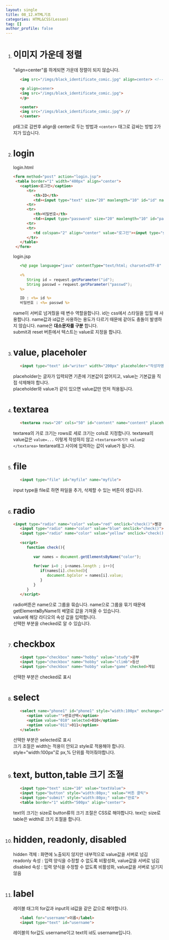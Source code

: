 ```yaml
---
layout: single
title: 08_12.HTML기초
categories: HTML&CSS(Lesson)
tag: []
author_profile: false
---
```


1. # 이미지 가운데 정렬
   "align=center"를 하게되면 가운데 정렬이 되지 않습니다.   
   ```html
      <img src="/imgs/black_identificate_comic.jpg" align=center> <!-- 가운데 정렬 안됨 -->

      <p align=cener>
      <img src="/imgs/black_identificate_comic.jpg"> 
      </p>

      <center>
      <img src="/imgs/black_identificate_comic.jpg"> //
      </center>
   ```   
   p태그로 감싼후 align을 center로 두는 방법과 `<center>` 태그로 감싸는 방법 2가지가 있습니다.   

1. # login
   login.html   
   ```html
   <form method="post" action="login.jsp">	
	<table border="1" width="400px" align="center">
      <caption>로그인</caption>
         <tr>
            <th>ID</th>
            <td><input type="text" size="20" maxlength="10" id="id" name="id" autofocus></td>
         <tr>
         <tr>
            <th>비밀번호</th>
            <td><input type="password" size="20" maxlength="10" id="passwd" name="passwd" autofocus></td>
         <tr>
         <tr>
            <td colspan="2" align="center" value="로그인"><input type="submit" value="취소">&nbsp;&nbsp;<input type="reset"></td>
         </tr>
      </table>	
	</form>
   ```   

   login.jsp   
   ```jsp
      <%@ page language="java" contentType="text/html; charset=UTF-8" pageEncoding="UTF-8"%>
    
      <%
         String id = request.getParameter("id");
         String passwd = request.getParameter("passwd");
      %>

      ID : <%= id %>
      비밀번호 : <%= passwd %>
   ```
   name이 서버로 넘겨줬을 때 변수 역할을합니다. id는 css에서 스타일을 입힐 때 사용합니다. name값과 id값은 사용하는 용도가 다르기 때문에 같아도 충돌이 발생하지 않습니다. name은 __대소문자를 구분__ 합니다.    
   submit과 reset 버튼에서 텍스트는 value로 지정을 합니다.   

1. # value, placeholer
   ```html
      <input type="text" id="writer" width="200px" placeholder="작성자명 입력" value="홍길동">
   ```   
   placeholder는 글자가 입력되면 기존에 기본값이 없어지고, value는 기본값을 직접 삭제해야 합니다.   
   placeholder와 value가 같이 있으면 value값만 먼저 적용됩니다.   

1. # textarea
   ```html
      <textarea rows="20" cols="50" id="content" name="content" placeholder="200자 이내로 입력">초기값</textarea>
   ```   
   textarea의 가로 크기는 rows로 세로 크기는 cols로 지정합니다. textarea의 value값은 `value=...` 이렇게 작성하지 않고 `<textarea>여기가 value값</textarea>` textarea태그 사이에 입력하는 값이 value가 됩니다.   

1. # file   
   ```html
      <input type="file" id="myfile" name="myfile">
   ```   
   input type을 file로 하면 파일을 추가, 삭제할 수 있는 버튼이 생깁니다.   

1. # radio 
   ```html
   <input type="radio" name="color" value="red" onclick="check()">빨강
      <input type="radio" name="color" value="blue" onclick="check()">파랑
      <input type="radio" name="color" value="yellow" onclick="check()">노랑
      
      <script>
         function check(){
         
            var names = document.getElementsByName("color");
            
            for(var i=0 ; i<names.length ; i++){
               if(names[i].checked){
                  document.bgColor = names[i].value;
               }
            }
         }
      </script>
   ```   
   radio버튼은 name으로 그룹을 묶습니다. name으로 그룹을 묶기 때문에 getElement<span style="font-weight:bold">s</span>ByName의 배열로 값을 가져올 수 있습니다.    
   value에 해당 라디오의 속성 값을 입력합니다.   
   선택한 부분을 checked로 알 수 있습니다.   

1. # checkbox
   ```html
      <input type="checkbox" name="hobby" value="study">공부
      <input type="checkbox" name="hobby" value="climb">등산
      <input type="checkbox" name="hobby" value="game" checked>게임
   ```   
   선택한 부분은 checked로 표시   

1. # select
   ```html
      <select name="phone1" id="phone1" style="width:100px" onchange="phoneChange()">
         <option value="">번호선택</option>
         <option value="010" selected>010</option>
         <option value="011">011</option>
      </select>
   ```   
   선택한 부분은 selected로 표시   
   크기 조절은 width는 적용이 안되고 style로 적용해야 합니다. style="width:100px"로 px,% 단위를 적어줘야합니다.


1. # text, button,table 크기 조절
   ```html
      <input type="text" size="10" value="textValue">
      <input type="button" style="width:80px;" value="버튼 클릭">
      <input type="submit" style="width:80px;" value="완료">
      <table border="1" width="500px" align="center">
   ```   
   text의 크기는 size로 button류의 크기 조절은 CSS로 해야합니다. text는 size로 table은 width로 크기 조절을 합니다.      

1. # hidden, readonly, disabled
   hidden 객체 : 화면에 노출되지 않지만 내부적으로 value값을 서버로 넘김   
   readonly 속성 : 입력 양식을 수정할 수 없도록 비활성화, value값을 서버로 넘김   
   disabled 속성 : 입력 양식을 수정할 수 없도록 비활성화, value값을 서버로 넘기지 않음   

1. # label
   레이블 태그의 for값과 input의 id값을 같은 값으로 해야합니다.   
   ```html
      <label for="username">이름</label>
      <input type="text" id="username">
   ```   
   레이블의 for값도 username이고 text의 id도 username입니다.   
